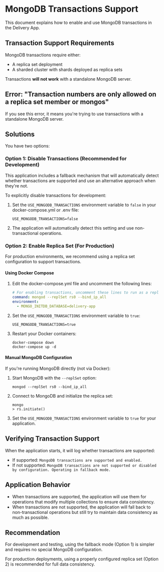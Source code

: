 # MongoDB Transactions Support

This document explains how to enable and use MongoDB transactions in the Delivery App.

## Transaction Support Requirements

MongoDB transactions require either:
- A replica set deployment
- A sharded cluster with shards deployed as replica sets

Transactions **will not work** with a standalone MongoDB server.

## Error: "Transaction numbers are only allowed on a replica set member or mongos"

If you see this error, it means you're trying to use transactions with a standalone MongoDB server.

## Solutions

You have two options:

### Option 1: Disable Transactions (Recommended for Development)

This application includes a fallback mechanism that will automatically detect whether transactions are supported and use an alternative approach when they're not. 

To explicitly disable transactions for development:

1. Set the `USE_MONGODB_TRANSACTIONS` environment variable to `false` in your docker-compose.yml or .env file:
   ```
   USE_MONGODB_TRANSACTIONS=false
   ```

2. The application will automatically detect this setting and use non-transactional operations.

### Option 2: Enable Replica Set (For Production)

For production environments, we recommend using a replica set configuration to support transactions.

#### Using Docker Compose

1. Edit the docker-compose.yml file and uncomment the following lines:
   ```yaml
   # For enabling transactions, uncomment these lines to run as a replica set
   command: mongod --replSet rs0 --bind_ip_all
   environment:
     - MONGO_INITDB_DATABASE=delivery-app
   ```

2. Set the `USE_MONGODB_TRANSACTIONS` environment variable to `true`:
   ```
   USE_MONGODB_TRANSACTIONS=true
   ```

3. Restart your Docker containers:
   ```
   docker-compose down
   docker-compose up -d
   ```

#### Manual MongoDB Configuration

If you're running MongoDB directly (not via Docker):

1. Start MongoDB with the `--replSet` option:
   ```
   mongod --replSet rs0 --bind_ip_all
   ```

2. Connect to MongoDB and initialize the replica set:
   ```
   mongo
   > rs.initiate()
   ```

3. Set the `USE_MONGODB_TRANSACTIONS` environment variable to `true` for your application.

## Verifying Transaction Support

When the application starts, it will log whether transactions are supported:

- If supported: `MongoDB transactions are supported and enabled.`
- If not supported: `MongoDB transactions are not supported or disabled by configuration. Operating in fallback mode.`

## Application Behavior

- When transactions are supported, the application will use them for operations that modify multiple collections to ensure data consistency.
- When transactions are not supported, the application will fall back to non-transactional operations but still try to maintain data consistency as much as possible.

## Recommendation

For development and testing, using the fallback mode (Option 1) is simpler and requires no special MongoDB configuration. 

For production deployments, using a properly configured replica set (Option 2) is recommended for full data consistency. 